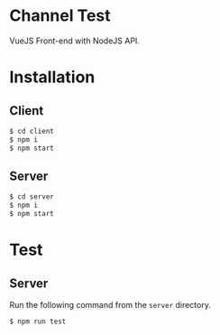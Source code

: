 # Channel Test

VueJS Front-end with NodeJS API.

# Installation

## Client

```sh
$ cd client
$ npm i
$ npm start
```

## Server

```sh
$ cd server
$ npm i
$ npm start
```

# Test

## Server

Run the following command from the `server` directory.

```sh
$ npm run test
```
